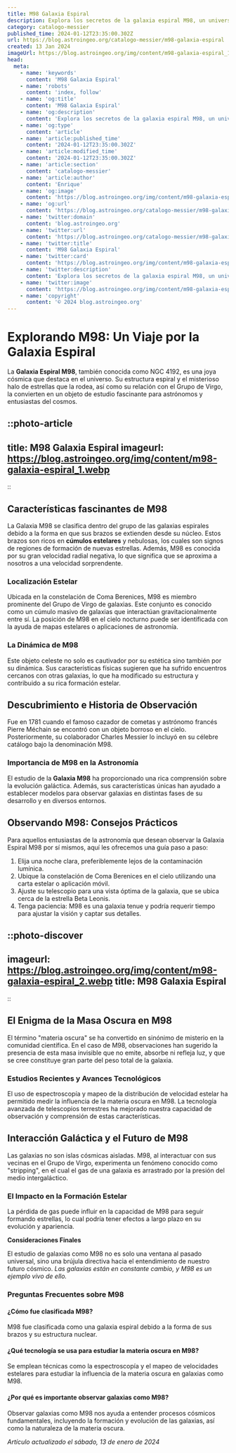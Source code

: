 ```yaml
---
title: M98 Galaxia Espiral
description: Explora los secretos de la galaxia espiral M98, un universo de belleza celestial y misterios astronómicos que te espera.
category: catalogo-messier
published_time: 2024-01-12T23:35:00.302Z
url: https://blog.astroingeo.org/catalogo-messier/m98-galaxia-espiral
created: 13 Jan 2024
imageUrl: https://blog.astroingeo.org/img/content/m98-galaxia-espiral_1.webp
head:
  meta:
    - name: 'keywords'
      content: 'M98 Galaxia Espiral'
    - name: 'robots'
      content: 'index, follow'
    - name: 'og:title'
      content: 'M98 Galaxia Espiral'
    - name: 'og:description'
      content: 'Explora los secretos de la galaxia espiral M98, un universo de belleza celestial y misterios astronómicos que te espera.'
    - name: 'og:type'
      content: 'article'
    - name: 'article:published_time'
      content: '2024-01-12T23:35:00.302Z'
    - name: 'article:modified_time'
      content: '2024-01-12T23:35:00.302Z'
    - name: 'article:section'
      content: 'catalogo-messier'
    - name: 'article:author'
      content: 'Enrique'
    - name: 'og:image'
      content: 'https://blog.astroingeo.org/img/content/m98-galaxia-espiral_1.webp'
    - name: 'og:url'
      content: 'https://blog.astroingeo.org/catalogo-messier/m98-galaxia-espiral'
    - name: 'twitter:domain'
      content: 'blog.astroingeo.org'
    - name: 'twitter:url'
      content: 'https://blog.astroingeo.org/catalogo-messier/m98-galaxia-espiral'
    - name: 'twitter:title'
      content: 'M98 Galaxia Espiral'
    - name: 'twitter:card'
      content: 'https://blog.astroingeo.org/img/content/m98-galaxia-espiral_1.webp'
    - name: 'twitter:description'
      content: 'Explora los secretos de la galaxia espiral M98, un universo de belleza celestial y misterios astronómicos que te espera.'
    - name: 'twitter:image'
      content: 'https://blog.astroingeo.org/img/content/m98-galaxia-espiral_1.webp'
    - name: 'copyright'
      content: '© 2024 blog.astroingeo.org'
---
```

# Explorando M98: Un Viaje por la Galaxia Espiral 

La **Galaxia Espiral M98**, también conocida como NGC 4192, es una joya cósmica que destaca en el universo. Su estructura espiral y el misterioso halo de estrellas que la rodea, así como su relación con el Grupo de Virgo, la convierten en un objeto de estudio fascinante para astrónomos y entusiastas del cosmos. 


::photo-article
---
title: M98 Galaxia Espiral
imageurl: https://blog.astroingeo.org/img/content/m98-galaxia-espiral_1.webp
---
::


## Características fascinantes de M98

La Galaxia M98 se clasifica dentro del grupo de las galaxias espirales debido a la forma en que sus brazos se extienden desde su núcleo. Estos brazos son ricos en **cúmulos estelares** y nebulosas, los cuales son signos de regiones de formación de nuevas estrellas. Además, M98 es conocida por su gran velocidad radial negativa, lo que significa que se aproxima a nosotros a una velocidad sorprendente.

### Localización Estelar

Ubicada en la constelación de Coma Berenices, M98 es miembro prominente del Grupo de Virgo de galaxias. Este conjunto es conocido como un cúmulo masivo de galaxias que interactúan gravitacionalmente entre sí. La posición de M98 en el cielo nocturno puede ser identificada con la ayuda de mapas estelares o aplicaciones de astronomía.

### La Dinámica de M98

Este objeto celeste no solo es cautivador por su estética sino también por su dinámica. Sus características físicas sugieren que ha sufrido encuentros cercanos con otras galaxias, lo que ha modificado su estructura y contribuido a su rica formación estelar.

## Descubrimiento e Historia de Observación

Fue en 1781 cuando el famoso cazador de cometas y astrónomo francés Pierre Méchain se encontró con un objeto borroso en el cielo. Posteriormente, su colaborador Charles Messier lo incluyó en su célebre catálogo bajo la denominación M98.

### Importancia de M98 en la Astronomía

El estudio de la **Galaxia M98** ha proporcionado una rica comprensión sobre la evolución galáctica. Además, sus características únicas han ayudado a establecer modelos para observar galaxias en distintas fases de su desarrollo y en diversos entornos.

## Observando M98: Consejos Prácticos

Para aquellos entusiastas de la astronomía que desean observar la Galaxia Espiral M98 por sí mismos, aquí les ofrecemos una guía paso a paso:

1. Elija una noche clara, preferiblemente lejos de la contaminación lumínica.
2. Ubique la constelación de Coma Berenices en el cielo utilizando una carta estelar o aplicación móvil.
3. Ajuste su telescopio para una vista óptima de la galaxia, que se ubica cerca de la estrella Beta Leonis.
4. Tenga paciencia: M98 es una galaxia tenue y podría requerir tiempo para ajustar la visión y captar sus detalles.


::photo-discover
---
imageurl: https://blog.astroingeo.org/img/content/m98-galaxia-espiral_2.webp
title: M98 Galaxia Espiral
---
::


## El Enigma de la Masa Oscura en M98

El término "materia oscura" se ha convertido en sinónimo de misterio en la comunidad científica. En el caso de M98, observaciones han sugerido la presencia de esta masa invisible que no emite, absorbe ni refleja luz, y que se cree constituye gran parte del peso total de la galaxia.

### Estudios Recientes y Avances Tecnológicos

El uso de espectroscopía y mapeo de la distribución de velocidad estelar ha permitido medir la influencia de la materia oscura en M98. La tecnología avanzada de telescopios terrestres ha mejorado nuestra capacidad de observación y comprensión de estas características.

## Interacción Galáctica y el Futuro de M98

Las galaxias no son islas cósmicas aisladas. M98, al interactuar con sus vecinas en el Grupo de Virgo, experimenta un fenómeno conocido como "stripping", en el cual el gas de una galaxia es arrastrado por la presión del medio intergaláctico.

### El Impacto en la Formación Estelar

La pérdida de gas puede influir en la capacidad de M98 para seguir formando estrellas, lo cual podría tener efectos a largo plazo en su evolución y apariencia.

**Consideraciones Finales**

El estudio de galaxias como M98 no es solo una ventana al pasado universal, sino una brújula directiva hacia el entendimiento de nuestro futuro cósmico. *Las galaxias están en constante cambio, y M98 es un ejemplo vivo de ello.*

### Preguntas Frecuentes sobre M98

#### ¿Cómo fue clasificada M98?
M98 fue clasificada como una galaxia espiral debido a la forma de sus brazos y su estructura nuclear.

#### ¿Qué tecnología se usa para estudiar la materia oscura en M98?
Se emplean técnicas como la espectroscopía y el mapeo de velocidades estelares para estudiar la influencia de la materia oscura en galaxias como M98.

#### ¿Por qué es importante observar galaxias como M98?
Observar galaxias como M98 nos ayuda a entender procesos cósmicos fundamentales, incluyendo la formación y evolución de las galaxias, así como la naturaleza de la materia oscura.

_Artículo actualizado el sábado, 13 de enero de 2024_